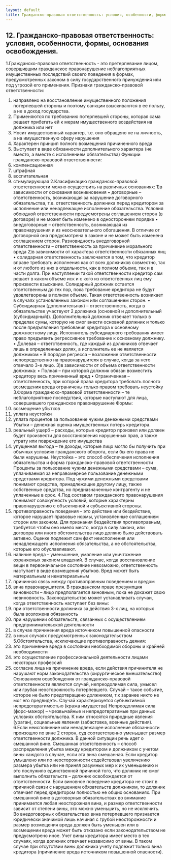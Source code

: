 ```yaml
---
layout: default
title: Гражданско-правовая ответственность: условия, особенности, формы, основания освобождения.
---
```


## 12. Гражданско-правовая ответственность: условия, особенности, формы, основания освобождения.

1.Гражданско-правовая ответственность - это претерпевание лицом, совершившим гражданское правонарушение неблагоприятных имущественных последствий своего поведения в формах, предусмотренных законом в силу государственного принуждения или под угрозой его применения.
Признаки гражданско-правовой ответственности:
1) направлено на восстановление имущественного положения потерпевшей стороны и поэтому санкции взыскиваются в ее пользу, а не в доход государства.
2) Применяются по требованию потерпевшей стороны, которая сама решает прибегать ей к мерам имущественного воздействия на должника или нет
3) Носит имущественный характер, т.е. оно обращено не на личность, а на имущественную сферу нарушения
4) Характерен принцип полного возмещения причиненного вреда
5) Выступает в виде обязанности дополнительного характера (не вместо, а вместе с исполнением обязательства)
Функции гражданско-правовой ответственности:
1) компенсационная
2) штрафная
3) воспитательная 
4) стимулирующая
2.Класификацию гражданско-правовой ответственности можно осуществить на различных основаниях:
1)в зависимости от основания возникновения
• договорные – ответственность, возникающая за нарушение договорного обязательства, т.е. ответственность должника перед кредитором за исполнение или ненадлежащее исполнение обязательства. Условия обоюдной ответственности предусмотрены соглашением сторон (в договоре) и не может быть изменено в одностороннем порядке
• внедоговорные – ответственность, возникающая из правонарушения и из неосновательного обогащения. В отличие от договорной она предусмотрена в законе и не может быть изменена соглашением сторон. Разновидность внедоговорной ответственности – ответственность за причинение морального вреда
2)в зависимости от характера ответственности обязанных лиц
• солидарная ответственность заключается в том, что кредитор вправе требовать исполнения как от всех должников совместно, так и от любого из них в отдельности, как в полном объеме, так и в части долга. При наступлении такой ответственности кредитор сам решает в каком объеме иск и с кого из ответственных лиц ему произвести взыскание. Солидарный должник остается ответственным до тех пор, пока требование кредитора не будут удовлетворены в полном объеме. Такая ответственность возникает в случаях установленных законом или соглашением сторон.
• Субсидиарная (дополнительная) – ответственность, когда в обязательстве участвуют 2 должника (основной и дополнительный (субсидиарный)). Дополнительный должник отвечает только в пределах сумы, которую не смог внести основной должник и только после предъявления требования кредитора к основному должностному лицу. Исполнитель субсидиарного требования имеет право предъявить регрессивное требование к основному должнику.
• Долевая – ответственность, где каждый из должников отвечает лишь в определенных долях, а исполнитель ее не является должником
• В порядке регресса – возложение ответственности непосредственно на правонарушителя в случае, когда за него отвечало 3-е лицо.
3)в зависимости от объема ответственности должника:
• Полная – при которой должник обязан возместить кредитору весь причиненный вред
• Ограниченная – ответственность, при которой права кредитора требовать полного возмещения вреда ограничены только правом требовать неустойку
3.Форма гражданско-правовой ответственности – те неблагоприятные последствия, которые наступают для лица, совершившего гражданское правонарушение
Формы:
1) возмещение убытков
2) уплата неустойки
3) уплата процентов за пользование чужим денежными средствами
Убытки – денежная оценка имущественных потерь кредитора.
1) реальный ущерб – расходы, которые кредитор произвел или должен будет произвести для восстановления нарушенных прав, а также утрату или повреждение его имущества
2) упущенная выгода – те доходы, которые лицо могло бы получить при обычных условиях гражданского оборота, если бы его права не были нарушены.
Неустойка – это способ обеспечения исполнения обязательства и форма гражданско-правовой ответственности
Проценты за пользование чужим денежными средствами – сума, уплачиваемая за неправомерное пользование денежными средствами кредитора. Под чужими денежными средствами понимают средства, принадлежащие другому лицу, также собственные средства, но предназначенные контрагенту и не уплаченные в срок.
4.Под составом гражданского правонарушения понимают совокупность условий, которые характерны правонарушению с объективной и субъективной стороны.
1) противоправность поведения – это действие или бездействие, которое нарушает правовые нормы, установленные соглашением сторон или законом. Для признания бездействия противоправным, требуется чтобы оно имело место, когда в силу закона, или договора или иного обстоятельства лицо должно было действовать активно. Оценке подлежит сам факт неисполнения или ненадлежащего исполнения обязательства, а не обстоятельства, которые его обуславливают.
2) наличие вреда – уменьшение, умаление или уничтожение охраняемых законом владений. В случае, когда восстановление вещи в первоначальное состояние невозможно, ответственность наступает в виде возмещения убытков. Вред может быть материальным и нематериальным
3) причинная связь между противоправным поведением и вредом
4) вина правонарушителя. В гражданском праве презумпция виновности – лицо предполагается виновным, пока не докажет свою невиновность.
Законодательство может устанавливать случаи, когда ответственность наступает без вины:
1) при ответственности должника за действия 3-х лиц, на которых была возложена обязанность
2) при нарушении обязательств, связанных с осуществлением предпринимательской деятельности
3) в случае причинения вреда источником повышенной опасности
4) в иных случаях предусмотренных законодательством 
5.Обстоятельства, исключающие противоправность деяния:
1) это причинение вреда в состоянии необходимой обороны и крайней необходимости
2) это осуществление профессиональной деятельности лицами некоторых профессий
3) согласие лица на причинение вреда, если действия причинителя не нарушают норм законодательства (хирургическое вмешательство)
Основанием освобождения от гражданско-правовой ответственности являются случай, непреодолимая сила, умысел или грубая неосторожность потерпевшего.
Случай – такое событие, которое не было предотвращено должником, т.к заранее никто не мог его предвидеть. Случай характеризуется субъективной непредотвратимостью (кража имущества)
Непреодолимая сила (форс-мажор) – чрезвычайные и непредотвратимые при данных условиях обстоятельства. К ним относятся природные явления (ураган), социальные явления (забастовка, военные действия).
6.Если неисполнение или ненадлежащее исполнение обязанности произошло по вине 2 сторон, суд соответственно уменьшает размер ответственности должника. В данной ситуации речь идет о смешанной вине. 
Смешанная ответственность – способ распределения убытка между кредитором и должником с учетом вины каждого в случае, если эта вина смешанная. Если кредитор умышлено или по неосторожности содействовал увеличению размера убытка или не принял разумных мер к их уменьшению и это послужило единственной причиной того, что должник не смог выполнить обязательств – должник освобождается от ответственности. Если виновное поведение кредитора не стоит в причиной связи с нарушением обязательств должником, то должник отвечает перед кредитором полностью не общих основаниях. При смешанной вине в договорных обязательствах во внимание принимается любая неосторожная вина, и размер ответственности зависит от степени вины, это можно уменьшить, но не исключить. Во внедоговорных обязательствах вина потерпевшего признается юридически значимой лишь начиная с грубой неосторожности и размер возмещения вреда должен быть уменьшен или в возмещении вреда может быть отказано если законодательством не предусмотрено иное.
Учет вины кредитора имеет место в тех случаях, когда должник отвечает независимо от вины. В таком случае при отсутствии вины должника учету подлежит только вина кредитора (причинение вреда источником повышенной опасности).
